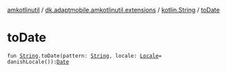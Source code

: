 [amkotlinutil](../../index.md) / [dk.adaptmobile.amkotlinutil.extensions](../index.md) / [kotlin.String](index.md) / [toDate](to-date.md)

# toDate

`fun `[`String`](https://kotlinlang.org/api/latest/jvm/stdlib/kotlin/-string/index.html)`.toDate(pattern: `[`String`](https://kotlinlang.org/api/latest/jvm/stdlib/kotlin/-string/index.html)`, locale: `[`Locale`](https://developer.android.com/reference/java/util/Locale.html)` = danishLocale()): `[`Date`](https://developer.android.com/reference/java/util/Date.html)